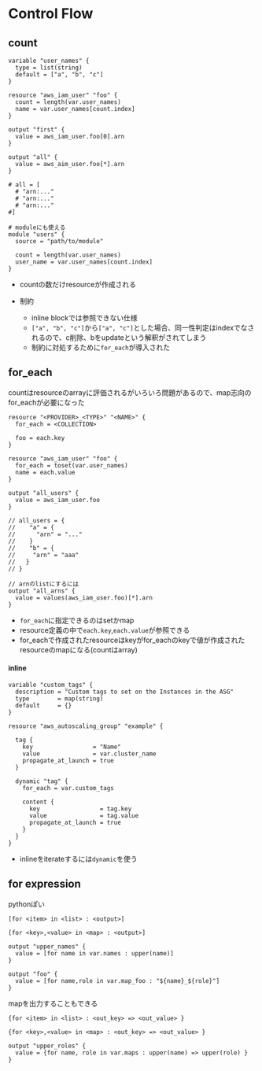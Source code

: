 # Control Flow

## count

```hcl
variable "user_names" {
  type = list(string)
  default = ["a", "b", "c"]
}

resource "aws_iam_user" "foo" {
  count = length(var.user_names)
  name = var.user_names[count.index]
}

output "first" {
  value = aws_iam_user.foo[0].arn 
}

output "all" {
  value = aws_aim_user.foo[*].arn
}

# all = [
  # "arn:..."
  # "arn:..."
  # "arn:..."
#]

# moduleにも使える
module "users" {
  source = "path/to/module"

  count = length(var.user_names)
  user_name = var.user_names[count.index]
}
```

* countの数だけresourceが作成される

* 制約
  * inline blockでは参照できない仕様
  * `["a", "b", "c"]`から`["a", "c"]`とした場合、同一性判定はindexでなされるので、c削除、bをupdateという解釈がされてしまう
  * 制約に対処するために`for_each`が導入された


## for_each

countはresourceのarrayに評価されるがいろいろ問題があるので、map志向のfor_eachが必要になった

```hcl
resource "<PROVIDER>_<TYPE>" "<NAME>" {
  for_each = <COLLECTION>

  foo = each.key
}
```

```hcl
resource "aws_iam_user" "foo" {
  for_each = toset(var.user_names)
  name = each.value
}

output "all_users" {
  value = aws_iam_user.foo
}

// all_users = {
//    "a" = {
//      "arn" = "..."
//    }
//    "b" = {
//     "arn" = "aaa"
//   }
// }

// arnのlistにするには
output "all_arns" {
  value = values(aws_iam_user.foo)[*].arn
}
```

* `for_each`に指定できるのはsetかmap
* resource定義の中で`each.key`,`each.value`が参照できる
* for_eachで作成されたresourceはkeyがfor_eachのkeyで値が作成されたresourceのmapになる(countはarray)

#### inline

```hcl
variable "custom_tags" {
  description = "Custom tags to set on the Instances in the ASG"
  type        = map(string)
  default     = {}
}

resource "aws_autoscaling_group" "example" {

  tag {
    key                 = "Name"
    value               = var.cluster_name
    propagate_at_launch = true
  }

  dynamic "tag" {
    for_each = var.custom_tags

    content {
      key                 = tag.key
      value               = tag.value
      propagate_at_launch = true
    }
  }
}
```

* inlineをiterateするには`dynamic`を使う


## for expression

pythonぽい
```
[for <item> in <list> : <output>]  

[for <key>,<value> in <map> : <output>]
```

```hcl
output "upper_names" {
  value = [for name in var.names : upper(name)]
}

output "foo" {
  value = [for name,role in var.map_foo : "${name}_${role}"]
}
```

mapを出力することもできる

```
{for <item> in <list> : <out_key> => <out_value> }

{for <key>,<value> in <map> : <out_key> => <out_value> }
```

```hcl
output "upper_roles" {
  value = {for name, role in var.maps : upper(name) => upper(role) }
}
```